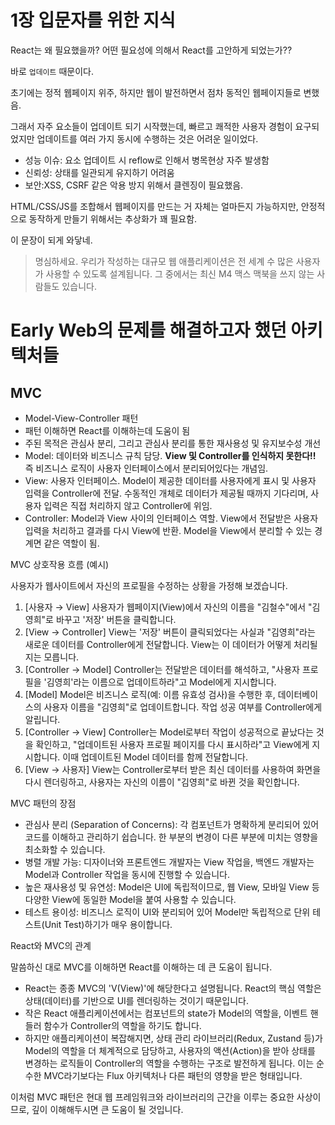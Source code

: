 # 1장 입문자를 위한 지식

React는 왜 필요했을까? 어떤 필요성에 의해서 React를 고안하게 되었는가??

바로 `업데이트` 때문이다.

초기에는 정적 웹페이지 위주, 하지만 웹이 발전하면서 점차 동적인 웹페이지들로 변했음.

그래서 자주 요소들이 업데이트 되기 시작했는데, 빠르고 쾌적한 사용자 경험이 요구되었지만 업데이트를 여러 가지 동시에 수행하는 것은 어려운 일이었다.

- 성능 이슈: 요소 업데이트 시 reflow로 인해서 병목현상 자주 발생함
- 신뢰성: 상태를 일관되게 유지하기 어려움
- 보안:XSS, CSRF 같은 악용 방지 위해서 클렌징이 필요했음.

HTML/CSS/JS를 조합해서 웹페이지를 만드는 거 자체는 얼마든지 가능하지만, 안정적으로 동작하게 만들기 위해서는 추상화가 꽤 필요함.

이 문장이 되게 와닿네.

> 명심하세요. 우리가 작성하는 대규모 웹 애플리케이션은 전 세계 수 많은 사용자가 사용할 수 있도록 설계됩니다. 그 중에서는 최신 M4 맥스 맥북을 쓰지 않는 사람들도 있습니다.

# Early Web의 문제를 해결하고자 했던 아키텍처들

## MVC

- Model-View-Controller 패턴
- 패턴 이해하면 React를 이해하는데 도움이 됨
- 주된 목적은 관심사 분리, 그리고 관심사 분리를 통한 재사용성 및 유지보수성 개선
- Model: 데이터와 비즈니스 규칙 담당. **View 및 Controller를 인식하지 못한다!!** 즉 비즈니스 로직이 사용자 인터페이스에서 분리되어있다는 개념임.
- View: 사용자 인터페이스. Model이 제공한 데이터를 사용자에게 표시 및 사용자 입력을 Controller에 전달. 수동적인 개체로 데이터가 제공될 때까지 기다리며, 사용자 입력은 직접 처리하지 않고 Controller에 위임.
- Controller: Model과 View 사이의 인터페이스 역할. View에서 전달받은 사용자 입력을 처리하고 결과를 다시 View에 반환. Model을 View에서 분리할 수 있는 경계면 같은 역할이 됨.

MVC 상호작용 흐름 (예시)

사용자가 웹사이트에서 자신의 프로필을 수정하는 상황을 가정해 보겠습니다.

1.  [사용자 → View] 사용자가 웹페이지(View)에서 자신의 이름을 "김철수"에서 "김영희"로 바꾸고 '저장' 버튼을 클릭합니다.
2.  [View → Controller] View는 '저장' 버튼이 클릭되었다는 사실과 "김영희"라는 새로운 데이터를 Controller에게 전달합니다. View는 이 데이터가 어떻게 처리될지는
    모릅니다.
3.  [Controller → Model] Controller는 전달받은 데이터를 해석하고, "사용자 프로필을 '김영희'라는 이름으로 업데이트하라"고 Model에게 지시합니다.
4.  [Model] Model은 비즈니스 로직(예: 이름 유효성 검사)을 수행한 후, 데이터베이스의 사용자 이름을 "김영희"로 업데이트합니다. 작업 성공 여부를 Controller에게
    알립니다.
5.  [Controller → View] Controller는 Model로부터 작업이 성공적으로 끝났다는 것을 확인하고, "업데이트된 사용자 프로필 페이지를 다시 표시하라"고 View에게 지시합니다.
    이때 업데이트된 Model 데이터를 함께 전달합니다.
6.  [View → 사용자] View는 Controller로부터 받은 최신 데이터를 사용하여 화면을 다시 렌더링하고, 사용자는 자신의 이름이 "김영희"로 바뀐 것을 확인합니다.

MVC 패턴의 장점

- 관심사 분리 (Separation of Concerns): 각 컴포넌트가 명확하게 분리되어 있어 코드를 이해하고 관리하기 쉽습니다. 한 부분의 변경이 다른 부분에 미치는 영향을
  최소화할 수 있습니다.
- 병렬 개발 가능: 디자이너와 프론트엔드 개발자는 View 작업을, 백엔드 개발자는 Model과 Controller 작업을 동시에 진행할 수 있습니다.
- 높은 재사용성 및 유연성: Model은 UI에 독립적이므로, 웹 View, 모바일 View 등 다양한 View에 동일한 Model을 붙여 사용할 수 있습니다.
- 테스트 용이성: 비즈니스 로직이 UI와 분리되어 있어 Model만 독립적으로 단위 테스트(Unit Test)하기가 매우 용이합니다.

React와 MVC의 관계

말씀하신 대로 MVC를 이해하면 React를 이해하는 데 큰 도움이 됩니다.

- React는 종종 MVC의 'V(View)'에 해당한다고 설명됩니다. React의 핵심 역할은 상태(데이터)를 기반으로 UI를 렌더링하는 것이기 때문입니다.
- 작은 React 애플리케이션에서는 컴포넌트의 state가 Model의 역할을, 이벤트 핸들러 함수가 Controller의 역할을 하기도 합니다.
- 하지만 애플리케이션이 복잡해지면, 상태 관리 라이브러리(Redux, Zustand 등)가 Model의 역할을 더 체계적으로 담당하고, 사용자의 액션(Action)을 받아 상태를 변경하는
  로직들이 Controller의 역할을 수행하는 구조로 발전하게 됩니다. 이는 순수한 MVC라기보다는 Flux 아키텍처나 다른 패턴의 영향을 받은 형태입니다.

이처럼 MVC 패턴은 현대 웹 프레임워크와 라이브러리의 근간을 이루는 중요한 사상이므로, 깊이 이해해두시면 큰 도움이 될 것입니다.
